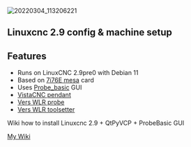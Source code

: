 ![20220304_113206221](https://user-images.githubusercontent.com/546095/222375172-3bf5bf47-8bff-4c32-9e3a-b88ee37f7983.jpg)
## Linuxcnc 2.9 config & machine setup

## Features

- Runs on LinuxCNC 2.9pre0 with Debian 11
- Based on [7i76E mesa](https://eusurplus.com/index.php?route=product/product&path=59_62&product_id=50) card
- Uses [Probe_basic](https://github.com/kcjengr/probe_basic) GUI 
- [VistaCNC pendant](http://www.vistacnc.com/)
- [Vers WLR probe](https://vers.by/en/blog/user-guides/vers-wlr)
- [Vers WLR toolsetter](https://vers.by/en/blog/user-guides/vers-wtsm)

Wiki how to install Linuxcnc 2.9 + QtPyVCP + ProbeBasic GUI

[My Wiki](https://github.com/kriksis/Thor-cnc-7i76/wiki)
